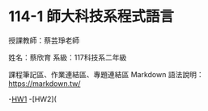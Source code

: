 # 114-1 師大科技系程式語言
授課教師：蔡芸琤老師

姓名：蔡欣育
系級：117科技系二年級

課程筆記區、作業連結區、專題連結區
Markdown 語法說明：https://markdown.tw/

-[HW1](https://github.com/41371112h/114-1/blob/main/HW1_%E6%97%A5%E5%B8%B8%E6%94%AF%E5%87%BA%E9%80%9F%E7%AE%97%E8%88%87%E5%88%86%E6%94%A4.ipynb)
-[HW2](
